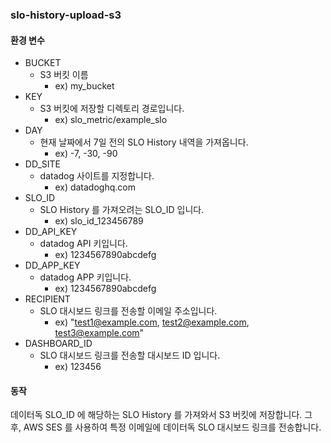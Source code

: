 ### slo-history-upload-s3

#### 환경 변수

- BUCKET
  - S3 버킷 이름
    - ex) my_bucket
- KEY
  - S3 버킷에 저장할 디렉토리 경로입니다.
    - ex) slo_metric/example_slo
- DAY
  - 현재 날짜에서 7일 전의 SLO History 내역을 가져옵니다.
    - ex) -7, -30, -90
- DD_SITE
  - datadog 사이트를 지정합니다.
    - ex) datadoghq.com
- SLO_ID
  - SLO History 를 가져오려는 SLO_ID 입니다.
    - ex) slo_id_123456789
- DD_API_KEY
  - datadog API 키입니다.
    - ex) 1234567890abcdefg
- DD_APP_KEY
  - datadog APP 키입니다.
    - ex) 1234567890abcdefg
- RECIPIENT
  - SLO 대시보드 링크를 전송할 이메일 주소입니다.
    - ex) "test1@example.com, test2@example.com, test3@example.com"
- DASHBOARD_ID
  - SLO 대시보드 링크를 전송할 대시보드 ID 입니다.
    - ex) 123456


#### 동작

데이터독 SLO_ID 에 해당하는 SLO History 를 가져와서 S3 버킷에 저장합니다. 그 후, AWS SES 를 사용하여 특정 이메일에 데이터독 SLO 대시보드 링크를 전송합니다.
